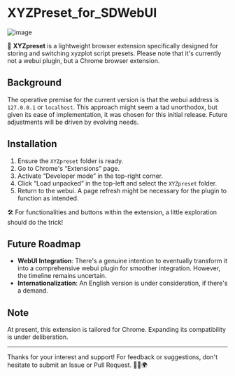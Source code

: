 # XYZPreset_for_SDWebUI
![image](https://github.com/YQBen/XYZPreset_for_SDWebUI/assets/17914188/aa7d32ce-1f06-4466-995c-383513ab25b8)

🚀 **XYZpreset** is a lightweight browser extension specifically designed for storing and switching xyzplot script presets. Please note that it's currently not a webui plugin, but a Chrome browser extension.

## Background

The operative premise for the current version is that the webui address is `127.0.0.1` or `localhost`. This approach might seem a tad unorthodox, but given its ease of implementation, it was chosen for this initial release. Future adjustments will be driven by evolving needs.

## Installation

1. Ensure the `XYZpreset` folder is ready.
2. Go to Chrome's “Extensions” page.
3. Activate “Developer mode” in the top-right corner.
4. Click “Load unpacked” in the top-left and select the `XYZpreset` folder.
5. Return to the webui. A page refresh might be necessary for the plugin to function as intended.

🛠 For functionalities and buttons within the extension, a little exploration should do the trick!

## Future Roadmap

- **WebUI Integration**: There's a genuine intention to eventually transform it into a comprehensive webui plugin for smoother integration. However, the timeline remains uncertain.
- **Internationalization**: An English version is under consideration, if there's a demand.

## Note

At present, this extension is tailored for Chrome. Expanding its compatibility is under deliberation.

---

Thanks for your interest and support! For feedback or suggestions, don't hesitate to submit an Issue or Pull Request. 🚀🔧🌍
